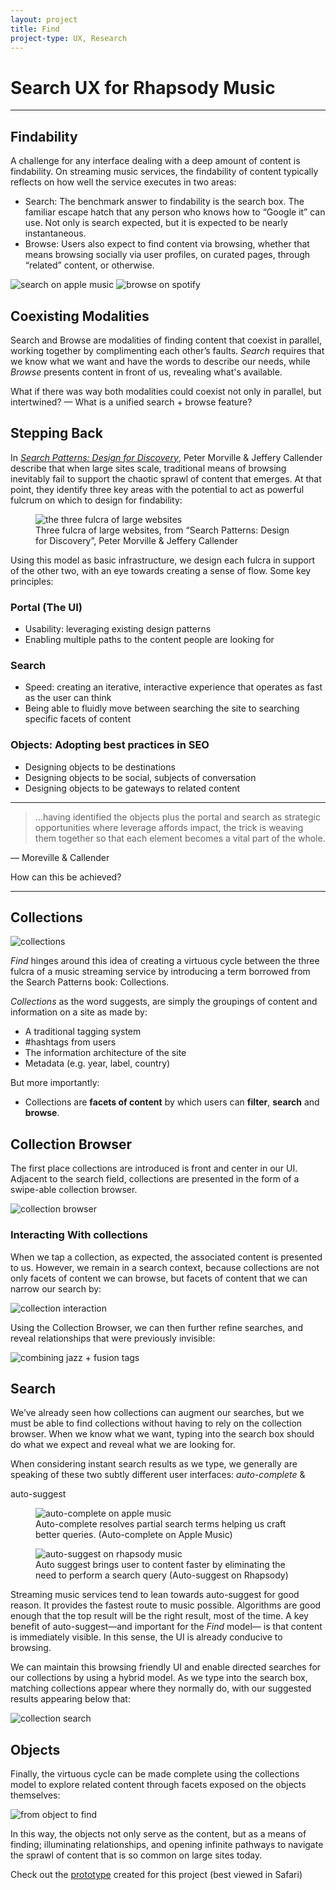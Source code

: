 ```yaml
---
layout: project
title: Find
project-type: UX, Research
---
```


# Search UX for Rhapsody Music
---
## Findability

A challenge for any interface dealing with a deep amount of content is findability. On streaming music services, the findability of content typically reflects on how well the service executes in two areas:

  * Search: The benchmark answer to findability is the search box. The familiar escape hatch that any person who knows how to “Google it” can use. Not only is search expected, but it is expected to be nearly instantaneous.
  * Browse: Users also expect to find content via browsing, whether that means browsing socially via user profiles, on curated pages, through “related” content, or otherwise.

<img src="{{ site.baseurl }}/images/find/apple-music-search.jpg" alt="search on apple music">
<img src="{{ site.baseurl }}/images/find/spotify-browse.jpg" alt="browse on spotify">


## Coexisting Modalities

Search and Browse are modalities of finding content that coexist in parallel, working together by complimenting each other’s faults. <em>Search</em> requires that we know what we want and have the words to describe our needs, while <em>Browse</em> presents content in front of us, revealing what's available.

What if there was way both modalities could coexist not only in parallel, but intertwined? — What is a unified search + browse feature?

## Stepping Back

In <a href="http://searchpatterns.org/" target="_blank"><em>Search Patterns: Design for Discovery</em></a>, Peter Morville & Jeffery Callender describe that when large sites scale, traditional means of browsing inevitably fail to support the chaotic sprawl of content that emerges. At that point, they identify three key areas with the potential to act as powerful fulcrum on which to design for findability:

<figure>
  <img src="{{ site.baseurl }}/images/find/three-fulcra.jpg" alt="the three fulcra of large websites">
  <figcaption>Three fulcra of large websites, from “Search Patterns: Design for Discovery”, Peter Morville & Jeffery Callender</figcaption>
</figure>


Using this model as basic infrastructure, we design each fulcra in support of the other two, with an eye towards creating a sense of flow. Some key principles:

### Portal (The UI)
  * Usability: leveraging existing design patterns
  * Enabling multiple paths to the content people are looking for

### Search
  * Speed: creating an iterative, interactive experience that operates as fast as the user can think
  * Being able to fluidly move between searching the site to searching specific facets of content

### Objects: Adopting best practices in SEO
  * Designing objects to be destinations
  * Designing objects to be social, subjects of conversation
  * Designing objects to be gateways to related content

---

> …having identified the objects plus the portal and search as strategic opportunities where leverage affords impact, the trick is weaving them together so that each element becomes a vital part of the whole.

— Moreville & Callender

How can this be achieved?

---

## Collections

<img src="{{ site.baseurl }}/images/find/collections.jpg" alt="collections">

<em>Find</em> hinges around this idea of creating a virtuous cycle between the three fulcra of a music streaming service by introducing a term borrowed from the Search Patterns book: Collections.

<em>Collections</em> as the word suggests, are simply the groupings of content and information on a site as made by:

  * A traditional tagging system
  * #hashtags from users
  * The information architecture of the site
  * Metadata (e.g. year, label, country)

But more importantly:

  * Collections are <strong>facets of content</strong> by which users can <strong>filter</strong>, <strong>search</strong> and <strong>browse</strong>.

## Collection Browser

The first place collections are introduced is front and center in our UI. Adjacent to the search field, collections are presented in the form of a swipe-able collection browser.

<img src="{{ site.baseurl }}/images/find/collection-browser.gif" alt="collection browser">

### Interacting With collections

When we tap a collection, as expected, the associated content is presented to us. However, we remain in a search context, because collections are not only facets of content we can browse, but facets of content that we can narrow our search by:

<img src="{{ site.baseurl }}/images/find/collection-interaction.gif" alt="collection interaction">

Using the Collection Browser, we can then further refine searches, and reveal relationships that were previously invisible:

<img src="{{ site.baseurl }}/images/find/combine-tags-jazz+fusion.gif" alt="combining jazz + fusion tags">

## Search

We’ve already seen how collections can augment our searches, but we must be able to find collections without having to rely on the collection browser. When we know what we want, typing into the search box should do what we expect and reveal what we are looking for.

When considering instant search results as we type, we generally are speaking of these two subtly different user interfaces: <em>auto-complete</em> & <p>auto-suggest</p>

<figure>
  <img src="{{ site.baseurl }}/images/find/appleMusic_autocomplete.gif" alt="auto-complete on apple music">
  <figcaption>Auto-complete resolves partial search terms helping us craft better queries. (Auto-complete on Apple Music)</figcaption>
</figure>

<figure>
  <img src="{{ site.baseurl }}/images/find/napster_autosuggest.gif" alt="auto-suggest on rhapsody music">
  <figcaption>Auto suggest brings user to content faster by eliminating the need to perform a search query (Auto-suggest on Rhapsody)</figcaption>
</figure>

Streaming music services tend to lean towards auto-suggest for good reason. It provides the fastest route to music possible. Algorithms are good enough that the top result will be the right result, most of the time. A key benefit of auto-suggest—and important for the <em>Find</em> model— is that content is immediately visible. In this sense, the UI is already conducive to browsing.

We can maintain this browsing friendly UI and enable directed searches for our collections by using a hybrid model. As we type into the search box, matching collections appear where they normally do, with our suggested results appearing below that:

<img src="{{ site.baseurl }}/images/find/collection-search.gif" alt="collection search">

## Objects

Finally, the virtuous cycle can be made complete using the collections model to explore related content through facets exposed on the objects themselves:

<img src="{{ site.baseurl }}/images/find/object-to-find.gif" alt="from object to find">

In this way, the objects not only serve as the content, but as a means of finding; illuminating relationships, and opening infinite pathways to navigate the sprawl of content that is so common on large sites today.

Check out the [prototype](http://share.framerjs.com/pdwq9lxp4rya/) created for this project (best viewed in Safari)
